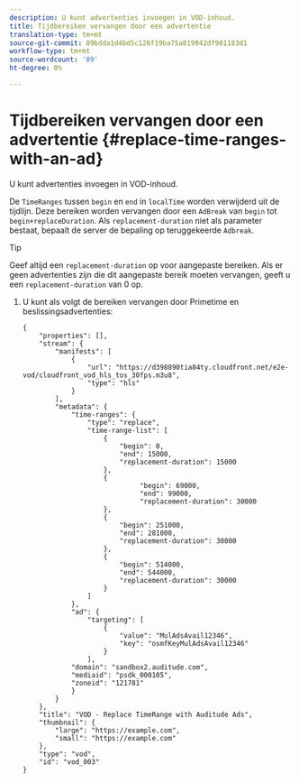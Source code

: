 ```yaml
---
description: U kunt advertenties invoegen in VOD-inhoud.
title: Tijdbereiken vervangen door een advertentie
translation-type: tm+mt
source-git-commit: 89bdda1d4bd5c126f19ba75a819942df901183d1
workflow-type: tm+mt
source-wordcount: '89'
ht-degree: 0%

---
```



# Tijdbereiken vervangen door een advertentie {#replace-time-ranges-with-an-ad}

U kunt advertenties invoegen in VOD-inhoud.

De `TimeRanges` tussen `begin` en `end` in `localTime` worden verwijderd uit de tijdlijn. Deze bereiken worden vervangen door een `AdBreak` van `begin` tot `begin+replaceDuration`. Als `replacement-duration` niet als parameter bestaat, bepaalt de server de bepaling op teruggekeerde `Adbreak`.

>[!TIP]
>
>Geef altijd een `replacement-duration` op voor aangepaste bereiken. Als er geen advertenties zijn die dit aangepaste bereik moeten vervangen, geeft u een `replacement-duration` van 0 op.

1. U kunt als volgt de bereiken vervangen door Primetime en beslissingsadvertenties:

   ```
   {   
       "properties": [],
       "stream": {
           "manifests": [
               {
                   "url": "https://d398890tia84ty.cloudfront.net/e2e-vod/cloudfront_vod_hls_tos_30fps.m3u8",
                   "type": "hls"
               }
           ],
           "metadata": {
               "time-ranges": {
                   "type": "replace",
                   "time-range-list": [
                       {
                           "begin": 0,
                           "end": 15000,
                           "replacement-duration": 15000
                       },
                       {
                                "begin": 69000,
                                "end": 99000,
                                "replacement-duration": 30000
                       },
                       {
                           "begin": 251000,
                           "end": 281000,
                           "replacement-duration": 30000
                       },
                       {
                           "begin": 514000,
                           "end": 544000,
                           "replacement-duration": 30000
                       }
                   ]
               },
               "ad": {
                   "targeting": [
                       {
                           "value": "MulAdsAvail12346",
                           "key": "osmfKeyMulAdsAvail12346"
                       }
                   ],
               "domain": "sandbox2.auditude.com",
               "mediaid": "psdk_000105",
               "zoneid": "121781"
               }     
           }
       },   
       "title": "VOD - Replace TimeRange with Auditude Ads",
       "thumbnail": {
           "large": "https://example.com",
           "small": "https://example.com"
       },
       "type": "vod",
       "id": "vod_003"
   }
   ```

